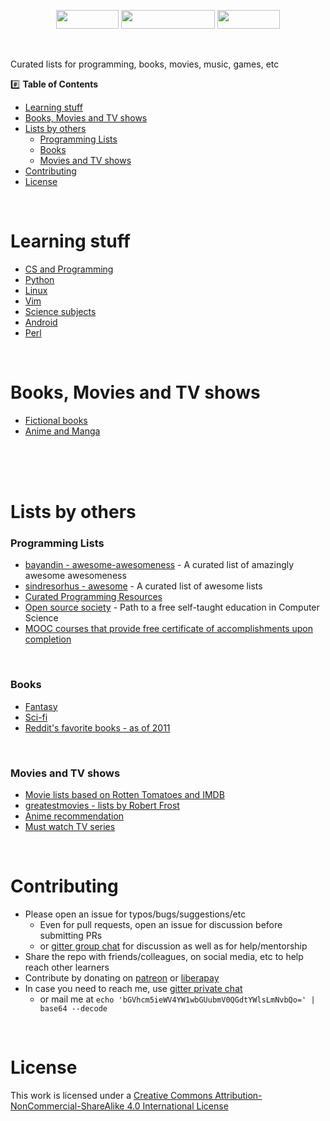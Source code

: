 <p align="center">
    <a href="https://gitter.im/learnbyexample/scripting_course"><img src="https://badges.gitter.im/learnbyexample/scripting_course.svg" width="100px" height="30px" /></a>
    <a href="https://www.patreon.com/learnbyexample"><img src="./images/become_a_patron_button.png" width="150px" height="30px" /></a>
    <a href="https://liberapay.com/learnbyexample/donate"><img src="https://liberapay.com/assets/widgets/donate.svg" width="100px" height="30px" /></a>
</p>

<br>

Curated lists for programming, books, movies, music, games, etc

:hash: **Table of Contents**

* [Learning stuff](#learning-stuff)
* [Books, Movies and TV shows](#books-movies-tvshows)
* [Lists by others](#lists-by-others)
    * [Programming Lists](#programming-lists)
    * [Books](#books)
    * [Movies and TV shows](#movies-and-tv-shows)
* [Contributing](#contributing)
* [License](#license)

<br>

# <a name="learning-stuff"></a>Learning stuff

* [CS and Programming](./programming/CS_and_Programming.md)
* [Python](https://github.com/learnbyexample/scripting_course/blob/master/Python_curated_resources.md)
* [Linux](https://github.com/learnbyexample/scripting_course/blob/master/Linux_curated_resources.md)
* [Vim](https://github.com/learnbyexample/scripting_course/blob/master/Vim_curated_resources.md)
* [Science subjects](./Education.md)
* [Android](./programming/Android.md)
* [Perl](https://github.com/learnbyexample/scripting_course/blob/master/Perl_curated_resources.md)

<br>

# <a name="books-movies-tvshows"></a>Books, Movies and TV shows

* [Fictional books](./books_movies_tvshows/books.md)
* [Anime and Manga](./books_movies_tvshows/Anime_and_Manga.md)

<br><br><br>

# <a name="lists-by-others"></a>Lists by others

### <a name="programming-lists"></a>Programming Lists

* [bayandin - awesome-awesomeness](https://github.com/bayandin/awesome-awesomeness) - A curated list of amazingly awesome awesomeness
* [sindresorhus - awesome](https://github.com/sindresorhus/awesome) - A curated list of awesome lists
* [Curated Programming Resources](https://github.com/Michael0x2a/curated-programming-resources/blob/master/resources.md) 
* [Open source society](https://github.com/open-source-society/computer-science) - Path to a free self-taught education in Computer Science
* [MOOC courses that provide free certificate of accomplishments upon completion](https://github.com/prahladyeri/List_Of_Free_MOOC)

<br>

### <a name="books"></a>Books

* [Fantasy](https://www.reddit.com/r/Fantasy/wiki/lists)
* [Sci-fi](https://www.goodreads.com/list/show/72370._r_PrintSF_Recommends_Science_Fiction_Novels)
* [Reddit's favorite books - as of 2011](https://www.reddit.com/r/raerth/comments/cpxkq/reddits_favourite_books)

<br>

### <a name="movies-and-tv-shows"></a>Movies and TV shows

* [Movie lists based on Rotten Tomatoes and IMDB](https://www.reddit.com/r/movies/comments/3ivqgj/i_combined_rotten_tomatoes_and_imdb_ratings_to/)
* [greatestmovies - lists by Robert Frost](https://greatestmovies.quora.com/)
* [Anime recommendation](https://www.reddit.com/r/anime/comments/48omc3/announcing_ranimes_ultimate_recommendation/)
* [Must watch TV series](https://www.quora.com/What-are-the-top-20-must-watch-series)

<br>

# <a name="contributing"></a>Contributing

* Please open an issue for typos/bugs/suggestions/etc
    * Even for pull requests, open an issue for discussion before submitting PRs
    * or [gitter group chat](https://gitter.im/learnbyexample/scripting_course) for discussion as well as for help/mentorship
* Share the repo with friends/colleagues, on social media, etc to help reach other learners
* Contribute by donating on [patreon](https://www.patreon.com/learnbyexample) or [liberapay](https://liberapay.com/learnbyexample/donate)
* In case you need to reach me, use [gitter private chat](https://gitter.im/learnbyexample)
    * or mail me at `echo 'bGVhcm5ieWV4YW1wbGUubmV0QGdtYWlsLmNvbQo=' | base64 --decode`

<br>

# <a name="license"></a>License

This work is licensed under a [Creative Commons Attribution-NonCommercial-ShareAlike 4.0 International License](https://creativecommons.org/licenses/by-nc-sa/4.0/)

